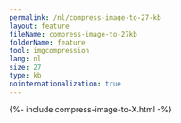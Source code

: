 ```yaml
---
permalink: /nl/compress-image-to-27-kb
layout: feature
fileName: compress-image-to-27kb
folderName: feature
tool: imgcompression
lang: nl
size: 27
type: kb
nointernationalization: true
---
```

{%- include compress-image-to-X.html -%}
      